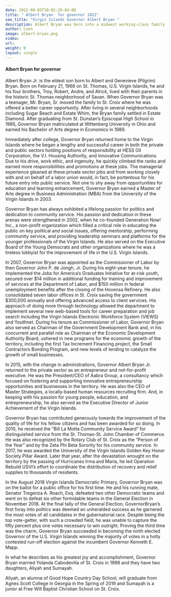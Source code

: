 ```yaml
---
date: 2022-08-05T10:02:29-04:00
title: " Albert Bryan  for governor 2022"
seo_title: "Virgin Islands Governor Albert Bryan "
description: Albert Bryan was born into a midwest working-class family. 
author: Csen
image: albert-bryan.png
video:
url: 
weight: 0
layout: single
---
```


#### Albert Bryan  for governor 
Albert Bryan Jr. is the eldest son born to Albert and Genevieve (Pilgrim) Bryan. Born on February 21, 1968 on St. Thomas, U.S. Virgin Islands, he and his four brothers, Troy, Robert, Andre, and Alrick, lived with their parents in the historic St. Thomas neighborhood of Savan. When Governor Bryan was a teenager, Mr. Bryan, Sr. moved the family to St. Croix where he was offered a better career opportunity. After living in several neighborhoods including Sugar Beach and Estate Whim, the Bryan family settled in Estate Diamond. After graduating from St. Dunstan’s Episcopal High School in 1985, Governor Bryan matriculated at Wittenberg University in Ohio and earned his Bachelor of Arts degree in Economics in 1989. 

Immediately after college, Governor Bryan returned home to the Virgin Islands where he began a lengthy and successful career in both the private and public sectors holding positions of responsibility at HESS Oil Corporation, the V.I. Housing Authority, and Innovative Communications. Due to his drive, work ethic, and ingenuity, he quickly climbed the ranks and earned more responsibilities and promotions at these jobs. The managerial experience gleaned at these private sector jobs and from working closely with and on behalf of a labor union would, in fact, be portentous for his future entry into public service. Not one to shy away from opportunities for education and learning enhancement, Governor Bryan earned a Master of Arts degree in Business Administration (MBA) from the University of the Virgin Islands in 2003. 

Governor Bryan has always exhibited a lifelong passion for politics and dedication to community service. His passion and dedication in these arenas were strengthened in 2002, when he co-founded Generation Now! Inc., a non-profit organization which filled a critical role in educating the public on key political and social issues, offering mentorship, performing community service, and providing leadership seminars and platforms for the younger professionals of the Virgin Islands. He also served on the Executive Board of the Young Democrats and other organizations where he was a tireless lobbyist for the improvement of life in the U.S. Virgin Islands. 

In 2007, Governor Bryan was appointed as the Commissioner of Labor by then Governor John P. de Jongh, Jr. During his eight-year tenure, he implemented the Jobs for America’s Graduates Initiative for at-risk youth, secured over $14 million in additional funding for training and improvement of services at the Department of Labor, and $150 million in federal unemployment benefits after the closing of the Hovensa Refinery. He also consolidated seven labor offices in St. Croix saving the government $300,000 annually and offering advanced access to client services. His approach of doing more through technology allowed the department to implement several new web-based tools for career preparation and job search including the Virgin Islands Electronic Workforce System (VIEWS) and Youthnet. During his tenure as Commissioner of Labor, Governor Bryan also served as Chairman of the Government Development Bank and, in his concurrent and parallel role as Chairman of the Economic Development Authority Board, ushered in new programs for the economic growth of the territory, including the first Tax Increment Financing project, the Small Contractors Bonding Program, and new levels of lending to catalyze the growth of small businesses. 

In 2015, with the change in administrations, Governor Albert Bryan Jr. returned to the private sector as an entrepreneur and not-for-profit executive. He was the President/CEO of Aabra Group, a consultancy which focused on fostering and supporting innovative entrepreneurship opportunities and businesses in the territory. He was also the CEO of Master Strategies, a locally-based human resources recruiting firm. And, in keeping with his passion for young people, education, and entrepreneurship, he also served as the Executive Director of Junior Achievement of the Virgin Islands. 

Governor Bryan has contributed generously towards the improvement of the quality of life for his fellow citizens and has been awarded for so doing. In 2010, he received the “Bill La Motta Community Service Award” for distinguished service from the St. Thomas-St. John Chamber of Commerce. He was also recognized by the Rotary Club of St. Croix as the “Person of the Year” and by the Zeta Phi Beta Sorority for his community service. In 2017, he was awarded the University of the Virgin Islands Golden Key Honor Society Pillar Award. Later that year, after the devastation wrought on the territory by the passing of Hurricanes Irma and Maria, he led Operation Rebuild USVI’s effort to coordinate the distribution of recovery and relief supplies to thousands of residents. 

In the August 2018 Virgin Islands Democratic Primary, Governor Bryan was on the ballot for a public office for his first time. He and his running mate, Senator Tregenza A. Roach, Esq. defeated two other Democratic teams and went on to defeat six other formidable teams in the General Election in November 2018. At the final tally of the General Election, GovernorBryan’s first foray into politics was deemed an unheralded success as he garnered the most votes of all candidates in the gubernatorial race. Despite being the top vote-getter, with such a crowded field, he was unable to capture the fifty percent plus one votes necessary to win outright. Proving the third time was the charm, Governor Bryan succeeded in becoming the ninth elected Governor of the U.S. Virgin Islands winning the majority of votes in a hotly contested run-off election against the incumbent Governor Kenneth E. Mapp. 

In what he describes as his greatest joy and accomplishment, Governor Bryan married Yolanda Cabodevilla of St. Croix in 1998 and they have two daughters, Aliyah and Sumayah. 

Aliyah, an alumna of Good Hope Country Day School, will graduate from Agnes Scott College in Georgia in the Spring of 2019 and Sumayah is a junior at Free Will Baptist Christian School on St. Croix. 